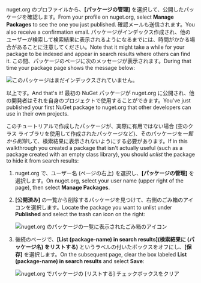<span data-ttu-id="6437f-101">nuget.org のプロファイルから、**[パッケージの管理]** を選択して、公開したパッケージを確認します。</span><span class="sxs-lookup"><span data-stu-id="6437f-101">From your profile on nuget.org, select **Manage Packages** to see the one you just published.</span></span> <span data-ttu-id="6437f-102">確認メールも送信されます。</span><span class="sxs-lookup"><span data-stu-id="6437f-102">You also receive a confirmation email.</span></span> <span data-ttu-id="6437f-103">パッケージがインデックス作成され、他のユーザーが検索して検索結果に表示されるようになるまでには、時間がかかる場合があることに注意してください。</span><span class="sxs-lookup"><span data-stu-id="6437f-103">Note that it might take a while for your package to be indexed and appear in search results where others can find it.</span></span> <span data-ttu-id="6437f-104">この間、パッケージのページに次のメッセージが表示されます。</span><span class="sxs-lookup"><span data-stu-id="6437f-104">During that time your package page shows the message below:</span></span>

![このパッケージはまだインデックスされていません。](../media/QS_Create-03-NotIndexed.png)

<span data-ttu-id="6437f-107">以上です。</span><span class="sxs-lookup"><span data-stu-id="6437f-107">And that's it!</span></span> <span data-ttu-id="6437f-108">最初の NuGet パッケージが nuget.org に公開され、他の開発者はそれを自身のプロジェクトで使用することができます。</span><span class="sxs-lookup"><span data-stu-id="6437f-108">You've just published your first NuGet package to nuget.org that other developers can use in their own projects.</span></span>

<span data-ttu-id="6437f-109">このチュートリアルで作成したパッケージが、実際に有用ではない場合 (空のクラス ライブラリを使用して作成されたパッケージなど)、そのパッケージを*一覧から削除*して、検索結果に表示されないようにする必要があります。</span><span class="sxs-lookup"><span data-stu-id="6437f-109">If in this walkthrough you created a package that isn't actually useful (such as a package created with an empty class library), you should *unlist* the package to hide it from search results:</span></span>

1. <span data-ttu-id="6437f-110">nuget.org で、ユーザー名 (ページの右上) を選択し、**[パッケージの管理]** を選択します。</span><span class="sxs-lookup"><span data-stu-id="6437f-110">On nuget.org, select your user name (upper right of the page), then select **Manage Packages**.</span></span>

1. <span data-ttu-id="6437f-111">**[公開済み]** の一覧から削除するパッケージを見つけて、右側のごみ箱のアイコンを選択します。</span><span class="sxs-lookup"><span data-stu-id="6437f-111">Locate the package you want to unlist under **Published** and select the trash can icon on the right:</span></span>

    ![nuget.org のパッケージの一覧に表示されたごみ箱のアイコン](../media/qs_create-vs-03-trash-can.png)

1. <span data-ttu-id="6437f-113">後続のページで、**[List (package-name) in search results]\(検索結果に (パッケージ名) をリストする\)** というラベルの付いたボックスをオフにし、**[保存]** を選択します。</span><span class="sxs-lookup"><span data-stu-id="6437f-113">On the subsequent page, clear the box labeled **List (package-name) in search results** and select **Save**:</span></span>

    ![nuget.org でパッケージの [リストする] チェックボックスをクリア](../media/qs_create-vs-04-unlist.png)